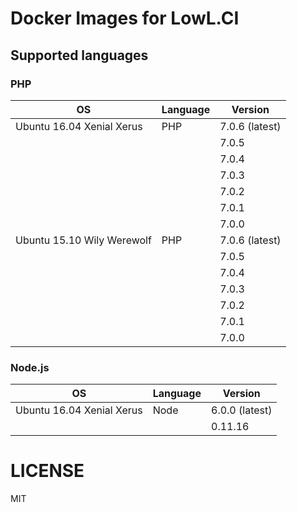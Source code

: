 Docker Images for LowL.CI
=========================

## Supported languages

### PHP

| OS                         | Language | Version        |
|----------------------------|----------|----------------|
| Ubuntu 16.04 Xenial Xerus  | PHP      | 7.0.6 (latest) |
|                            |          | 7.0.5          |
|                            |          | 7.0.4          |
|                            |          | 7.0.3          |
|                            |          | 7.0.2          |
|                            |          | 7.0.1          |
|                            |          | 7.0.0          |
| Ubuntu 15.10 Wily Werewolf | PHP      | 7.0.6 (latest) |
|                            |          | 7.0.5          |
|                            |          | 7.0.4          |
|                            |          | 7.0.3          |
|                            |          | 7.0.2          |
|                            |          | 7.0.1          |
|                            |          | 7.0.0          |

### Node.js

| OS                         | Language | Version        |
|----------------------------|----------|----------------|
| Ubuntu 16.04 Xenial Xerus  | Node     | 6.0.0 (latest) |
|                            |          | 0.11.16        |

# LICENSE

MIT
